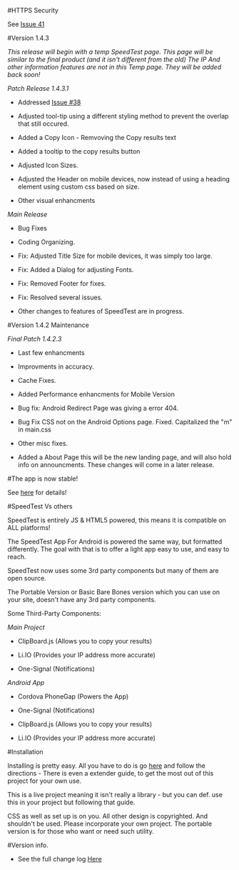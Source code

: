 #HTTPS Security

See [Issue 41](https://github.com/jdc20181/SpeedTest/issues/41)

#Version 1.4.3 

*This release will begin with a temp SpeedTest page. This page will be similar to the final product (and it isn't different from the old)
The IP And other information features are not in this Temp page. They will be added back soon!*

*Patch Release 1.4.3.1*

  - Addressed [Issue #38](https://github.com/jdc20181/SpeedTest/issues/38)
  
  - Adjusted tool-tip using a different styling method to prevent the overlap that still occured. 
  
  - Added a Copy Icon - Remvoving the Copy results text
  
  - Added a tooltip to the copy results button 
  
  - Adjusted Icon Sizes.
  
  - Adjusted the Header on mobile devices, now instead of using a heading element using custom css based on size. 
  
  - Other visual enhancments
  
*Main Release*

  - Bug Fixes
  
  - Coding Organizing. 
  
  - Fix: Adjusted Title Size for mobile devices, it was simply too large. 
  
  - Fix: Added a Dialog for adjusting Fonts. 
  
  - Fix: Removed Footer for fixes. 
  
  - Fix: Resolved several issues. 
  
  - Other changes to features of SpeedTest are in progress. 

#Version 1.4.2 Maintenance

 *Final Patch 1.4.2.3*

  - Last few enhancments
  
  - Improvments in accuracy. 
  
  - Cache Fixes. 
  
  - Added Performance enhancments for Mobile Version 
  
  - Bug fix: Android Redirect Page was giving a error 404. 
  
  - Bug Fix CSS not on the Android Options page. Fixed. Capitalized the  "m" in main.css
  
  - Other misc fixes. 
  
  - Added a About Page this will be the new landing page, and will also hold info on announcments. These changes will come in a later release. 
  

  

#The app is now stable!

See [here](https://github.com/jdc20181/SpeedTest/wiki/Android-App-is-now-stable!) for details!



#SpeedTest Vs others

SpeedTest is entirely JS & HTML5 powered, this means it is compatible on ALL platforms!

The SpeedTest App For Android is powered the same way, but formatted differently. The goal with that is to offer a light app easy to use, and easy to reach. 

SpeedTest now uses some 3rd party components but many of them are open source. 

The Portable Version or Basic Bare Bones version which you can use on your site, doesn't have any 3rd party components. 

Some Third-Party Components:

*Main Project*

  - ClipBoard.js (Allows you to copy your results)
  
  - Li.IO (Provides your IP address more accurate)
  
  - One-Signal (Notifications)
  
 *Android App*
  
   - Cordova PhoneGap (Powers the App)
   
   - One-Signal (Notifications)
   
   - ClipBoard.js (Allows you to copy your results)
   
   - Li.IO (Provides your IP address more accurate)
   
#Installation 

Installing is pretty easy. All you have to do is go [here](https://jdc20181.github.io/SpeedTest/Pages/portable.html) and follow the directions - There is even a extender guide, to get the most out of this project for your own use. 

This is a live project meaning it isn't really a library - but you can def. use this in your project but following that guide. 

CSS as well as set up is on you. All other design is copyrighted. And shouldn't be used. Please incorporate your own project. The portable version is for those who want or need such utility. 
   
#Version info. 

- See the full change log <a href="https://github.com/jdc20181/SpeedTest/wiki/Change-Log">Here</a>
